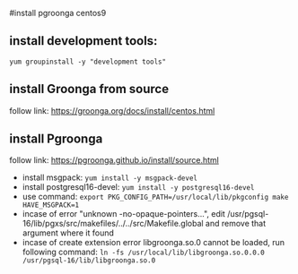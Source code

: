 #install pgroonga centos9

## install development tools: 
```
yum groupinstall -y "development tools"
```
## install Groonga from source
follow link: https://groonga.org/docs/install/centos.html
## install Pgroonga
follow link: https://pgroonga.github.io/install/source.html
- install msgpack: `yum install -y msgpack-devel`
- install postgresql16-devel: `yum install -y postgresql16-devel`
- use command: `export PKG_CONFIG_PATH=/usr/local/lib/pkgconfig make HAVE_MSGPACK=1`
- incase of error "unknown -no-opaque-pointers...", edit /usr/pgsql-16/lib/pgxs/src/makefiles/../../src/Makefile.global and remove that argument where it found
- incase of create extension error libgroonga.so.0 cannot be loaded, run following command: `ln -fs /usr/local/lib/libgroonga.so.0.0.0 /usr/pgsql-16/lib/libgroonga.so.0`
